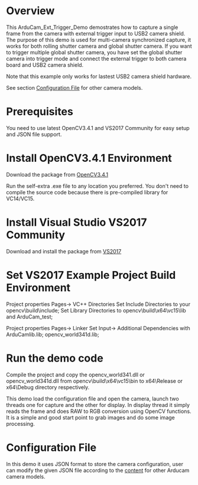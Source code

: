 # Overview
This ArduCam_Ext_Trigger_Demo demostrates how to capture a single frame from the camera with external trigger input to USB2 camera shield.
The purpose of this demo is used for multi-camera synchronized capture, it works for both rolling shutter camera and global shutter camera. 
If you want to trigger multiple global shutter camera, you have set the global shutter camera into trigger mode and connect the external trigger to both camera board and USB2 camera shield.

Note that this example only works for lastest USB2 camera shield hardware.

See section [Configuration File](https://github.com/ArduCAM/ArduCAM_USB_Camera_Shield/tree/master/Windows/OpenCV#configuration-file) for other camera models.

# Prerequisites

You need to use latest OpenCV3.4.1 and VS2017 Community for easy setup and JSON file support.

# Install OpenCV3.4.1 Environment

Download the package from [OpenCV3.4.1](https://sourceforge.net/projects/opencvlibrary/files/opencv-win/3.4.1/opencv-3.4.1-vc14_vc15.exe/download)

Run the self-extra .exe file to any location you preferred. You don't need to compile the source code because there is pre-compiled library for VC14/VC15.

# Install Visual Studio VS2017 Community 

Download and install the package from [VS2017](https://visualstudio.microsoft.com/thank-you-downloading-visual-studio/?sku=Community&rel=15)

# Set VS2017 Example Project Build Environment 

Project properties Pages-> VC++ Directories
Set Include Directories to your opencv\build\include;
Set Library Directories to opencv\build\x64\vc15\lib and ArduCam_test;

Project properties Pages-> Linker
Set Input-> Additional Dependencies with ArduCamlib.lib; opencv_world341d.lib; 

# Run the demo code

Compile the project and copy the opencv_world341.dll or opencv_world341d.dll from opencv\build\x64\vc15\bin to x64\Release or x64\Debug directory respectively.

This demo load the configuration file and open the camera, launch two threads one for capture and the other for display. 
In display thread it simply reads the frame and does RAW to RGB conversion using OpenCV functions. It is a simple and good start point to grab images and do some image processing.

# Configuration File

In this demo it uses JSON format to store the camera configuration, user can modify the given JSON file according to the [content](https://github.com/ArduCAM/ArduCAM_USB_Camera_Shield/tree/master/Windows/USBTest/x64/Release/Config) for other Arducam camera models.
